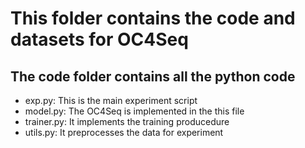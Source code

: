 # This folder contains the code and datasets for OC4Seq

## The code folder contains all the python code
- exp.py: This is the main experiment script
- model.py: The OC4Seq is implemented in the this file
- trainer.py: It implements the training producedure
- utils.py: It preprocesses the data for experiment

